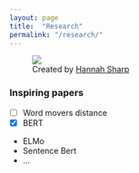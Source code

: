 ```yaml
---
layout: page
title:  "Research"
permalink: "/research/"
---
```


<figure>
    <img src="https://cdn.dribbble.com/users/1073937/screenshots/5036567/waterfall.png" />
    <figcaption>Created by <a href="https://dribbble.com/HannahLizSharp" target="_blank_">Hannah Sharp</a></figcaption>
</figure>

### Inspiring papers
- [ ] Word movers distance
- [x] BERT
- ELMo
- Sentence Bert
- ...